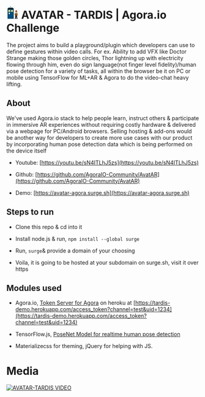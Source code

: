 # ![TARDIS](https://github.com/iakashpaul/tardis-agora/raw/master/favicon.jpg "TARDIS") AVATAR - TARDIS | Agora.io Challenge

The project aims to build a playground/plugin which developers can use to define gestures within video calls. For ex. Ability to add VFX like Doctor Strange making those golden circles, Thor lightning up with electricity flowing through him, even do sign language(not finger level fidelity)/human pose detection for a variety of tasks, all within the browser be it on PC or mobile using TensorFlow for ML+AR & Agora to do the video-chat heavy lifting.

## About

We've used Agora.io stack to help people learn, instruct others & participate in immersive AR experiences without requiring costly hardware & delivered via a webpage for PC/Android browsers. Selling hosting & add-ons would be another way for developers to create more use cases with our product by incorporating human pose detection data which is being performed on the device itself

- Youtube: [https://youtu.be/sN4ITLhJ5zs](https://youtu.be/sN4ITLhJ5zs)

- Github: [https://github.com/AgoraIO-Community/AvatAR](https://github.com/AgoraIO-Community/AvatAR)

- Demo: [https://avatar-agora.surge.sh](https://avatar-agora.surge.sh)

## Steps to run

- Clone this repo & cd into it

- Install node.js & run, `npm install --global surge`

- Run, `surge`& provide a domain of your choosing

- Voila, it is going to be hosted at your subdomain on surge.sh, visit it over https

## Modules used

- Agora.io, [Token Server for Agora](https://github.com/AgoraIO-Community/TokenServer-nodejs) on heroku at [https://tardis-demo.herokuapp.com/access_token?channel=test&uid=1234](https://tardis-demo.herokuapp.com/access_token?channel=test&uid=1234)

- TensorFlow.js, [PoseNet Model for realtime human pose detection](https://github.com/ml5js/ml5-examples/tree/release/javascript/PoseNet)

- Materializecss for theming, jQuery for helping with JS.

# Media

[![AVATAR-TARDIS VIDEO](http://img.youtube.com/vi/sN4ITLhJ5zs/0.jpg)](http://www.youtube.com/watch?v=sN4ITLhJ5zs)
